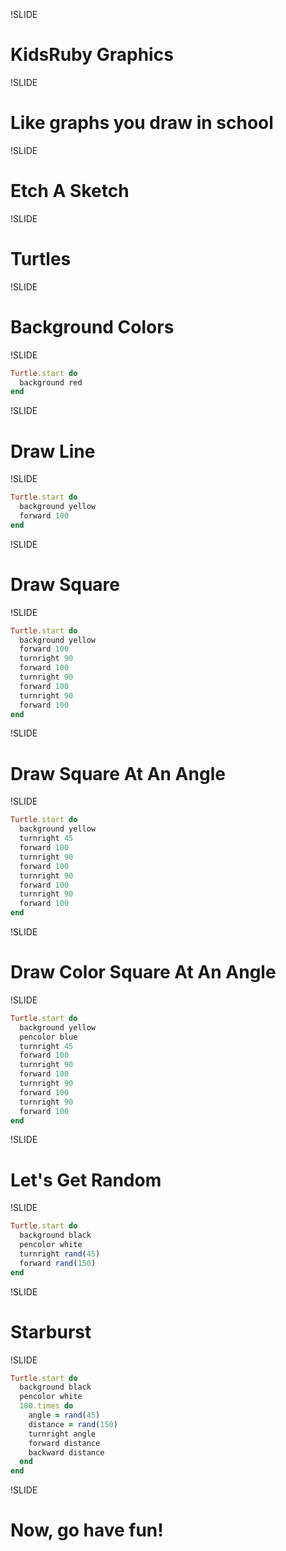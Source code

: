 !SLIDE
# KidsRuby Graphics #

!SLIDE
# Like graphs you draw in school #

!SLIDE
# Etch A Sketch #

!SLIDE
# Turtles #


!SLIDE
# Background Colors #

!SLIDE
```ruby
Turtle.start do
  background red
end
```

!SLIDE
# Draw Line #

!SLIDE
```ruby
Turtle.start do
  background yellow
  forward 100
end
```

!SLIDE
# Draw Square #

!SLIDE
```ruby
Turtle.start do
  background yellow
  forward 100
  turnright 90
  forward 100
  turnright 90
  forward 100
  turnright 90
  forward 100
end
```

!SLIDE
# Draw Square At An Angle #

!SLIDE
```ruby
Turtle.start do
  background yellow
  turnright 45
  forward 100
  turnright 90
  forward 100
  turnright 90
  forward 100
  turnright 90
  forward 100
end
```

!SLIDE
# Draw Color Square At An Angle #

!SLIDE
```ruby
Turtle.start do
  background yellow
  pencolor blue
  turnright 45
  forward 100
  turnright 90
  forward 100
  turnright 90
  forward 100
  turnright 90
  forward 100
end
```

!SLIDE
# Let's Get Random #

!SLIDE
```ruby
Turtle.start do
  background black
  pencolor white
  turnright rand(45)
  forward rand(150)
end
```

!SLIDE
# Starburst #

!SLIDE
```ruby
Turtle.start do
  background black
  pencolor white
  100.times do
    angle = rand(45)
    distance = rand(150)
    turnright angle
    forward distance
    backward distance
  end
end
```

!SLIDE
# Now, go have fun! #
